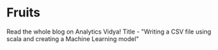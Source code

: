 # Fruits

Read the whole blog on Analytics Vidya!
Title - "Writing a CSV file using scala and creating a Machine Learning model"
